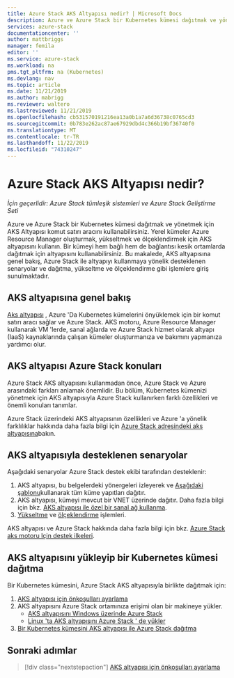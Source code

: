 ```yaml
---
title: Azure Stack AKS Altyapısı nedir? | Microsoft Docs
description: Azure ve Azure Stack bir Kubernetes kümesi dağıtmak ve yönetmek için AKS Altyapısı komut satırı aracını nasıl kullanacağınızı öğrenin.
services: azure-stack
documentationcenter: ''
author: mattbriggs
manager: femila
editor: ''
ms.service: azure-stack
ms.workload: na
pms.tgt_pltfrm: na (Kubernetes)
ms.devlang: nav
ms.topic: article
ms.date: 11/21/2019
ms.author: mabrigg
ms.reviewer: waltero
ms.lastreviewed: 11/21/2019
ms.openlocfilehash: cb531570191216ea13a0b1a7a6d36738c0765cd3
ms.sourcegitcommit: 0b783e262ac87ae67929dbd4c366b19bf36740f0
ms.translationtype: MT
ms.contentlocale: tr-TR
ms.lasthandoff: 11/22/2019
ms.locfileid: "74310247"
---
```

# <a name="what-is-the-aks-engine-on-azure-stack"></a>Azure Stack AKS Altyapısı nedir?

*İçin geçerlidir: Azure Stack tümleşik sistemleri ve Azure Stack Geliştirme Seti*

Azure ve Azure Stack bir Kubernetes kümesi dağıtmak ve yönetmek için AKS Altyapısı komut satırı aracını kullanabilirsiniz. Yerel kümeler Azure Resource Manager oluşturmak, yükseltmek ve ölçeklendirmek için AKS altyapısını kullanın. Bir kümeyi hem bağlı hem de bağlantısı kesik ortamlarda dağıtmak için altyapısını kullanabilirsiniz. Bu makalede, AKS altyapısına genel bakış, Azure Stack ile altyapıyı kullanmaya yönelik desteklenen senaryolar ve dağıtma, yükseltme ve ölçeklendirme gibi işlemlere giriş sunulmaktadır.

## <a name="overview-of-the-aks-engine"></a>AKS altyapısına genel bakış

[Aks altyapısı](https://github.com/Azure/aks-engine) , Azure 'Da Kubernetes kümelerini önyüklemek için bir komut satırı aracı sağlar ve Azure Stack. AKS motoru, Azure Resource Manager kullanarak VM 'lerde, sanal ağlarda ve Azure Stack hizmet olarak altyapı (IaaS) kaynaklarında çalışan kümeler oluşturmanıza ve bakımını yapmanıza yardımcı olur.

## <a name="aks-engine-on-azure-stack-considerations"></a>AKS altyapısı Azure Stack konuları

Azure Stack AKS altyapısını kullanmadan önce, Azure Stack ve Azure arasındaki farkları anlamak önemlidir. Bu bölüm, Kubernetes kümenizi yönetmek için AKS altyapısıyla Azure Stack kullanırken farklı özellikleri ve önemli konuları tanımlar.

Azure Stack üzerindeki AKS altyapısının özellikleri ve Azure 'a yönelik farklılıklar hakkında daha fazla bilgi için [Azure Stack adresindeki aks altyapısına](https://github.com/Azure/aks-engine/blob/master/docs/topics/azure-stack.md)bakın.

## <a name="supported-scenarios-with-the-aks-engine"></a>AKS altyapısıyla desteklenen senaryolar

Aşağıdaki senaryolar Azure Stack destek ekibi tarafından desteklenir:

1.  AKS altyapısı, bu belgelerdeki yönergeleri izleyerek ve [Aşağıdaki şablonu](https://github.com/Azure/aks-engine/tree/master/examples/azure-stack)kullanarak tüm küme yapıtları dağıtır.
2.  AKS altyapısı, kümeyi mevcut bir VNET üzerinde dağıtır. Daha fazla bilgi için bkz. [AKS altyapısı ile özel bir sanal ağ kullanma](https://github.com/Azure/aks-engine/blob/master/docs/tutorials/custom-vnet.md).
3.  [Yükseltme](azure-stack-kubernetes-aks-engine-upgrade.md) ve [ölçeklendirme](azure-stack-kubernetes-aks-engine-scale.md) işlemleri.

AKS altyapısı ve Azure Stack hakkında daha fazla bilgi için bkz. [Azure Stack aks motoru Için destek ilkeleri](azure-stack-kubernetes-aks-engine-support.md).

## <a name="install-the-aks-engine-and-deploy-a-kubernetes-cluster"></a>AKS altyapısını yükleyip bir Kubernetes kümesi dağıtma

Bir Kubernetes kümesini, Azure Stack AKS altyapısıyla birlikte dağıtmak için:

1. [AKS altyapısı için önkoşulları ayarlama](azure-stack-kubernetes-aks-engine-set-up.md)
2. AKS altyapısını Azure Stack ortamınıza erişimi olan bir makineye yükler.
     - [AKS altyapısını Windows üzerinde Azure Stack](azure-stack-kubernetes-aks-engine-deploy-windows.md)
     - [Linux 'ta AKS altyapısını Azure Stack ' de yükler](azure-stack-kubernetes-aks-engine-deploy-linux.md)
3. [Bir Kubernetes kümesini AKS altyapısı ile Azure Stack dağıtma](azure-stack-kubernetes-aks-engine-deploy-cluster.md)

## <a name="next-steps"></a>Sonraki adımlar

> [!div class="nextstepaction"]
> [AKS altyapısı için önkoşulları ayarlama](azure-stack-kubernetes-aks-engine-set-up.md)